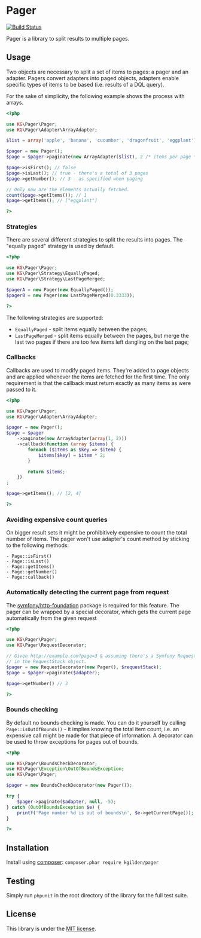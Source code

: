 Pager
=====

[![Build Status](https://img.shields.io/travis/kgilden/pager/master.svg?style=flat)](https://travis-ci.org/kgilden/pager)

Pager is a library to split results to multiple pages.

Usage
-----

Two objects are necessary to split a set of items to pages: a pager and an
adapter. Pagers convert adapters into paged objects, adapters enable specific
types of items to be based (i.e. results of a DQL query).

For the sake of simplicity, the following example shows the process with arrays.

```php
<?php

use KG\Pager\Pager;
use KG\Pager\Adapter\ArrayAdapter;

$list = array('apple', 'banana', 'cucumber', 'dragonfruit', 'eggplant');

$pager = new Pager();
$page = $pager->paginate(new ArrayAdapter($list), 2 /* items per page */, 3 /* current page */);

$page->isFirst(); // false
$page->isLast(); // true - there's a total of 3 pages
$page->getNumber(); // 3 - as specified when paging

// Only now are the elements actually fetched.
count($page->getItems()); // 1
$page->getItems(); // ["eggplant"]

?>
```

### Strategies

There are several different strategies to split the results into pages. The
"equally paged" strategy is used by default.

```php
<?php

use KG\Pager\Pager;
use KG\Pager\Strategy\EquallyPaged;
use KG\Pager\Strategy\LastPageMerged;

$pagerA = new Pager(new EquallyPaged());
$pagerB = new Pager(new LastPageMerged(0.3333));

?>
```

The following strategies are supported:

- `EquallyPaged` - split items equally between the pages;
- `LastPageMerged` - split items equally between the pages, but merge the
  last two pages if there are too few items left dangling on the last page;

### Callbacks

Callbacks are used to modify paged items. They're added to page objects and
are applied whenever the items are fetched for the first time. The only
requirement is that the callback must return exactly as many items as were
passed to it.

```php
<?php

use KG\Pager\Pager;
use KG\Pager\Adapter\ArrayAdapter;

$pager = new Pager();
$page = $pager
    ->paginate(new ArrayAdapter(array(1, 2)))
    ->callback(function (array $items) {
        foreach ($items as $key => $item) {
            $items[$key] = $item * 2;
        }

        return $items;
    })
;

$page->getItems(); // [2, 4]

?>
```

### Avoiding expensive count queries

On bigger result sets it might be prohibitively expensive to count the total
number of items. The pager won't use adapter's count method by sticking to the
following methods:

    - Page::isFirst()
    - Page::isLast()
    - Page::getItems()
    - Page::getNumber()
    - Page::callback()

### Automatically detecting the current page from request

The [symfony/http-foundation](https://packagist.org/packages/symfony/http-foundation)
package is required for this feature. The pager can be wrapped by a special
decorator, which gets the current page automatically from the given request

```php
<?php

use KG\Pager\Pager;
use KG\Pager\RequestDecorator;

// Given http://example.com?page=3 & assuming there's a Symfony Request object
// in the RequestStack object.
$pager = new RequestDecorator(new Pager(), $requestStack);
$page = $pager->paginate($adapter);

$page->getNumber() // 3

?>
```

### Bounds checking

By default no bounds checking is made. You can do it yourself by calling
`Page::isOutOfBounds()` - it implies knowing the total item count, i.e. an
expensive call might be made for that piece of information. A decorator can
be used to throw exceptions for pages out of bounds.

```php
<?php

use KG\Pager\BoundsCheckDecorator;
use KG\Pager\Exception\OutOfBoundsException;
use KG\Pager\Pager;

$pager = new BoundsCheckDecorator(new Pager());

try {
    $pager->paginate($adapter, null, -5);
} catch (OutOfBoundsException $e) {
    printf('Page number %d is out of bounds\n', $e->getCurrentPage());
}

?>
```

Installation
------------

Install using [composer](https://getcomposer.org/download/): `composer.phar require kgilden/pager`

Testing
-------

Simply run `phpunit` in the root directory of the library for the full
test suite.

License
-------

This library is under the [MIT license](LICENSE).
